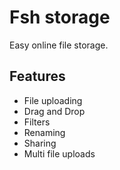 # Fsh storage
Easy online file storage.

## Features
- File uploading
- Drag and Drop
- Filters
- Renaming
- Sharing
- Multi file uploads

